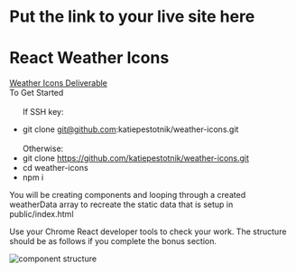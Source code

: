# Put the link to your live site here

# React Weather Icons
[Weather Icons Deliverable](https://seir-830-yeti.netlify.app/react-fundamentals/week-12/day-3/labs/react-weather-forecast)<br/>
To Get Started<br/><br/>
&nbsp;&nbsp;&nbsp;&nbsp;&nbsp;&nbsp;If SSH key:
- git clone git@github.com:katiepestotnik/weather-icons.git<br/><br/>Otherwise:
- git clone https://github.com/katiepestotnik/weather-icons.git
- cd weather-icons
- npm i

You will be creating components and looping through a created weatherData array to recreate the static data that is setup in public/index.html

Use your Chrome React developer tools to check your work. The structure should be as follows if you complete the bonus section.

![component structure](https://i.imgur.com/ffkXBPi.png)